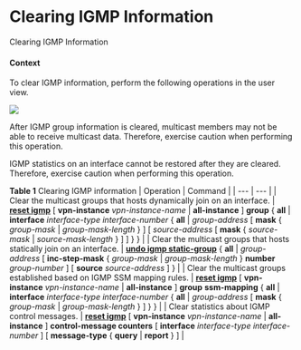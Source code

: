 Clearing IGMP Information
=========================

Clearing IGMP Information

#### Context

To clear IGMP information, perform the following operations in the user view.

![](public_sys-resources/notice_3.0-en-us.png) 

After IGMP group information is cleared, multicast members may not be able to receive multicast data. Therefore, exercise caution when performing this operation.

IGMP statistics on an interface cannot be restored after they are cleared. Therefore, exercise caution when performing this operation.


**Table 1** Clearing IGMP information
| Operation | Command |
| --- | --- |
| Clear the multicast groups that hosts dynamically join on an interface. | [**reset igmp**](cmdqueryname=reset+igmp) [ **vpn-instance** *vpn-instance-name* | **all-instance** ] **group** { **all** | **interface** *interface-type* *interface-number* { **all** | *group-address* [ **mask** { *group-mask* | *group-mask-length* } ] [ *source-address* [ **mask** { *source-mask* | *source-mask-length* } ] ] } } |
| Clear the multicast groups that hosts statically join on an interface. | [**undo igmp static-group**](cmdqueryname=undo+igmp+static-group) { **all** | *group-address* [ **inc-step-mask** { *group-mask* | *group-mask-length* } **number** *group-number* ] [ **source** *source-address* ] } |
| Clear the multicast groups established based on IGMP SSM mapping rules. | [**reset igmp**](cmdqueryname=reset+igmp) [ **vpn-instance** *vpn-instance-name* | **all-instance** ] **group** **ssm-mapping** { **all** | **interface** *interface-type* *interface-number* { **all** | *group-address* [ **mask** { *group-mask* | *group-mask-length* } ] } } |
| Clear statistics about IGMP control messages. | [**reset igmp**](cmdqueryname=reset+igmp) [ **vpn-instance** *vpn-instance-name* | **all-instance** ] **control-message counters** [ **interface** *interface-type* *interface-number* ] [ **message-type** { **query** | **report** } ] |